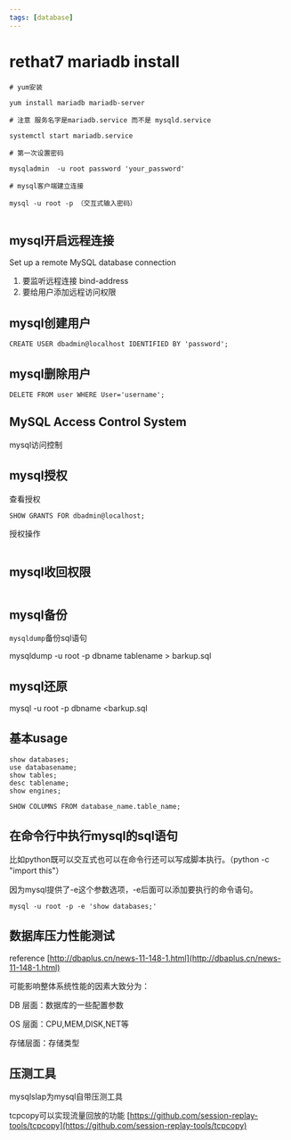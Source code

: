 ```yaml
---
tags: [database]
---
```


# rethat7 mariadb install

```
# yum安装

yum install mariadb mariadb-server

# 注意 服务名字是mariadb.service 而不是 mysqld.service

systemctl start mariadb.service

# 第一次设置密码

mysqladmin  -u root password 'your_password'

# mysql客户端建立连接

mysql -u root -p （交互式输入密码）


```
## mysql开启远程连接
Set up a remote MySQL database connection
 1. 要监听远程连接
 bind-address
 2. 要给用户添加远程访问权限

## mysql创建用户
```
CREATE USER dbadmin@localhost IDENTIFIED BY 'password';
```
## mysql删除用户
```
DELETE FROM user WHERE User='username';
```

## MySQL Access Control System
mysql访问控制

## mysql授权
查看授权
```
SHOW GRANTS FOR dbadmin@localhost;
```

授权操作
```

```

## mysql收回权限
```

```

## mysql备份

`mysqldump`备份sql语句

mysqldump -u root -p dbname tablename > barkup.sql

## mysql还原

mysql -u root -p dbname <barkup.sql

## 基本usage
```
show databases;
use databasename;
show tables;
desc tablename;
show engines;
	
SHOW COLUMNS FROM database_name.table_name;
```

## 在命令行中执行mysql的sql语句
比如python既可以交互式也可以在命令行还可以写成脚本执行。（python -c "import this"）


因为mysql提供了-e这个参数选项，-e后面可以添加要执行的命令语句。
```
mysql -u root -p -e 'show databases;'
```

## 数据库压力性能测试
reference
[http://dbaplus.cn/news-11-148-1.html](http://dbaplus.cn/news-11-148-1.html)

可能影响整体系统性能的因素大致分为：

DB 层面：数据库的一些配置参数

OS 层面：CPU,MEM,DISK,NET等

存储层面：存储类型

## 压测工具
mysqlslap为mysql自带压测工具

tcpcopy可以实现流量回放的功能
[https://github.com/session-replay-tools/tcpcopy](https://github.com/session-replay-tools/tcpcopy)


